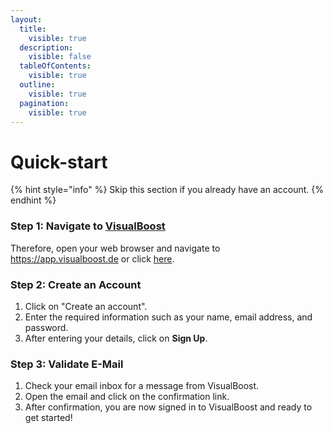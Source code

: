 ```yaml
---
layout:
  title:
    visible: true
  description:
    visible: false
  tableOfContents:
    visible: true
  outline:
    visible: true
  pagination:
    visible: true
---
```


# Quick-start

{% hint style="info" %}
Skip this section if you already have an account.
{% endhint %}

### Step 1: Navigate to [VisualBoost](https://app.visualboost.de)

Therefore, open your web browser and navigate to https://app.visualboost.de or click [here](https://visualboost.de).

### Step 2: Create an Account

1. Click on "Create an account".
2. Enter the required information such as your name, email address, and password.
3. After entering your details, click on **Sign Up**.

### Step 3: Validate E-Mail

1. Check your email inbox for a message from VisualBoost.&#x20;
2. Open the email and click on the confirmation link.
3. After confirmation, you are now signed in to VisualBoost and ready to get started!
